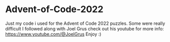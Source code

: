 # Advent-of-Code-2022
Just my code i used for the Advent of Code 2022 puzzles.
Some were really difficult I followed along with Joel Grus check out his youtube for more info: https://www.youtube.com/@JoelGrus
Enjoy :)
